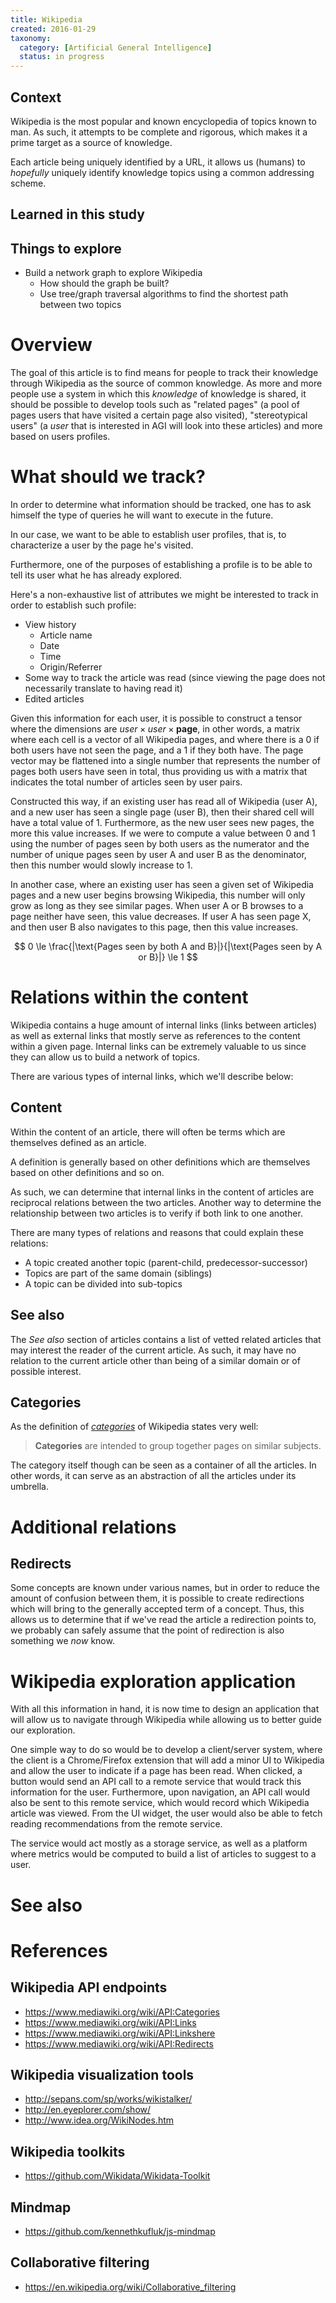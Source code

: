 ```yaml
---
title: Wikipedia
created: 2016-01-29
taxonomy:
  category: [Artificial General Intelligence]
  status: in progress
---
```


## Context
Wikipedia is the most popular and known encyclopedia of topics known to man. As such, it attempts to be complete and rigorous, which makes it a prime target as a source of knowledge.

Each article being uniquely identified by a URL, it allows us (humans) to *hopefully* uniquely identify knowledge topics using a common addressing scheme.

## Learned in this study

## Things to explore
* Build a network graph to explore Wikipedia
	* How should the graph be built?
	* Use tree/graph traversal algorithms to find the shortest path between two topics

# Overview
The goal of this article is to find means for people to track their knowledge through Wikipedia as the source of common knowledge. As more and more people use a system in which this *knowledge* of knowledge is shared, it should be possible to develop tools such as "related pages" (a pool of pages users that have visited a certain page also visited), "stereotypical users" (a *user* that is interested in AGI will look into these articles) and more based on users profiles.

# What should we track?
In order to determine what information should be tracked, one has to ask himself the type of queries he will want to execute in the future.

In our case, we want to be able to establish user profiles, that is, to characterize a user by the page he's visited.

Furthermore, one of the purposes of establishing a profile is to be able to tell its user what he has already explored.

Here's a non-exhaustive list of attributes we might be interested to track in order to establish such profile:

* View history
	* Article name
	* Date
	* Time
	* Origin/Referrer
* Some way to track the article was read (since viewing the page does not necessarily translate to having read it)
* Edited articles

Given this information for each user, it is possible to construct a tensor where the dimensions are $user \times user \times \boldsymbol{page}$, in other words, a matrix where each cell is a vector of all Wikipedia pages, and where there is a 0 if both users have not seen the page, and a 1 if they both have. The page vector may be flattened into a single number that represents the number of pages both users have seen in total, thus providing us with a matrix that indicates the total number of articles seen by user pairs.

Constructed this way, if an existing user has read all of Wikipedia (user A), and a new user has seen a single page (user B), then their shared cell will have a total value of 1. Furthermore, as the new user sees new pages, the more this value increases. If we were to compute a value between 0 and 1 using the number of pages seen by both users as the numerator and the number of unique pages seen by user A and user B as the denominator, then this number would slowly increase to 1.

In another case, where an existing user has seen a given set of Wikipedia pages and a new user begins browsing Wikipedia, this number will only grow as long as they see similar pages. When user A or B browses to a page neither have seen, this value decreases. If user A has seen page X, and then user B also navigates to this page, then this value increases.

$$
0 \le \frac{|\text{Pages seen by both A and B}|}{|\text{Pages seen by A or B}|} \le 1
$$

# Relations within the content
Wikipedia contains a huge amount of internal links (links between articles) as well as external links that mostly serve as references to the content within a given page. Internal links can be extremely valuable to us since they can allow us to build a network of topics.

There are various types of internal links, which we'll describe below:

## Content
Within the content of an article, there will often be terms which are themselves defined as an article.

A definition is generally based on other definitions which are themselves based on other definitions and so on.

As such, we can determine that internal links in the content of articles are reciprocal relations between the two articles. Another way to determine the relationship between two articles is to verify if both link to one another.

There are many types of relations and reasons that could explain these relations:
* A topic created another topic (parent-child, predecessor-successor)
* Topics are part of the same domain (siblings)
* A topic can be divided into sub-topics

## See also
The *See also* section of articles contains a list of vetted related articles that may interest the reader of the current article. As such, it may have no relation to the current article other than being of a similar domain or of possible interest.

## Categories
As the definition of *[categories](https://en.Wikipedia.org/wiki/Help:Category)* of Wikipedia states very well:

> **Categories** are intended to group together pages on similar subjects.

The category itself though can be seen as a container of all the articles. In other words, it can serve as an abstraction of all the articles under its umbrella.

# Additional relations
## Redirects
Some concepts are known under various names, but in order to reduce the amount of confusion between them, it is possible to create redirections which will bring to the generally accepted term of a concept. Thus, this allows us to determine that if we've read the article a redirection points to, we probably can safely assume that the point of redirection is also something we *now* know.

# Wikipedia exploration application
With all this information in hand, it is now time to design an application that will allow us to navigate through Wikipedia while allowing us to better guide our exploration.

One simple way to do so would be to develop a client/server system, where the client is a Chrome/Firefox extension that will add a minor UI to Wikipedia and allow the user to indicate if a page has been read. When clicked, a button would send an API call to a remote service that would track this information for the user. Furthermore, upon navigation, an API call would also be sent to this remote service, which would record which Wikipedia article was viewed. From the UI widget, the user would also be able to fetch reading recommendations from the remote service.

The service would act mostly as a storage service, as well as a platform where metrics would be computed to build a list of articles to suggest to a user.

# See also

# References
## Wikipedia API endpoints
* https://www.mediawiki.org/wiki/API:Categories
* https://www.mediawiki.org/wiki/API:Links
* https://www.mediawiki.org/wiki/API:Linkshere
* https://www.mediawiki.org/wiki/API:Redirects

## Wikipedia visualization tools
* http://sepans.com/sp/works/wikistalker/
* http://en.eyeplorer.com/show/
* http://www.idea.org/WikiNodes.htm

## Wikipedia toolkits
* https://github.com/Wikidata/Wikidata-Toolkit

## Mindmap
* https://github.com/kennethkufluk/js-mindmap

## Collaborative filtering
* https://en.wikipedia.org/wiki/Collaborative_filtering
